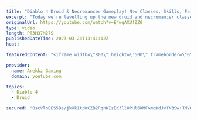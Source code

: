 ```yaml
---
title: "Diablo 4 Druid & Necromancer Gameplay! New Classes, Skills, Farming & Grinding (Diablo 4 Open Beta)"
excerpt: "Today we're levelling up the new druid and necromancer classes in co-op multiplayer so we can as powerful as possible and test ..."
originalUrl: https://youtube.com/watch?v=E4wqAXUfZZ0
type: video
length: PT3H37M27S
publishedDateTime: 2023-03-24T13:41:12Z
heat: 

featuredContent: "<iframe width=\"800\" height=\"500\" frameborder=\"0\" src=\"https://www.youtube.com/embed/E4wqAXUfZZ0\" allow=\"accelerometer; autoplay; encrypted-media; gyroscope; picture-in-picture\" allowfullscreen></iframe>"

provider:
  name: Arekkz Gaming
  domain: youtube.com

topics:
  - Diablo 4
  - Druid

secured: "0scVlnBES5Ds/jkXk1tpWCZB2PqnKIzEK3llOPHl6WMFxmqHdJvTN3Sw+TMVQP9z7DkbLUWE+2tJuAHisT909YXiJsg2MVaWpygqoJnF4yfHuFcIILsNBWQFnnY8fHC5Ry9vttd6yMM8fgJZ2A0lgFkjZgi61Wvk4bDtwXGzBw4kZlW0jnfBxtPmkwsoEHRSUvry9SfO225yMPIJZZ6qepwxcdhsNxZp+aj2a9AyWt2Eg/MsmMS0GiZAJLy4HqxfHn+OR622frskBjsAqJbS31QezKERq9MDhbvOt6nL/SRL7/FM8UAcAw15IPSD3sfY6Lb+uSiHzRHhl3Ox4gUPgsswADkTdmY9QX9vWnssF64p9XHsRCB9NkiJzefuqK2EPXjSGaik+b2x9/Ky6xhPCf0EpNCKgIgPScHreQCl2O4=;T529BnUkPR/VwncNUgY/xA=="
---
```


